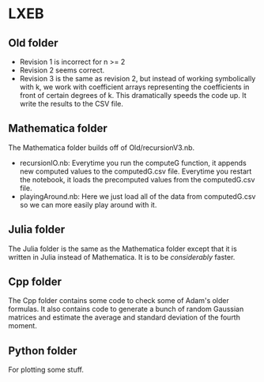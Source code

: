 # LXEB

## Old folder 

- Revision 1 is incorrect for n >= 2
- Revision 2 seems correct.
- Revision 3 is the same as revision 2, but instead of working symbolically with k, we work with coefficient arrays representing the coefficients in front of certain degrees of k. This dramatically speeds the code up. It write the results to the CSV file.


## Mathematica folder

The Mathematica folder builds off of Old/recursionV3.nb.
- recursionIO.nb: Everytime you run the computeG function, it appends new computed values to the computedG.csv file. Everytime you restart the notebook, it loads the precomputed values from the computedG.csv file.
- playingAround.nb: Here we just load all of the data from computedG.csv so we can more easily play around with it.

## Julia folder

The Julia folder is the same as the Mathematica folder except that it is written in Julia instead of Mathematica. It is to be _considerably_ faster.

## Cpp folder

The Cpp folder contains some code to check some of Adam's older formulas. It also contains code to generate a bunch of random Gaussian matrices and estimate the average and standard deviation of the fourth moment.

## Python folder

For plotting some stuff.

